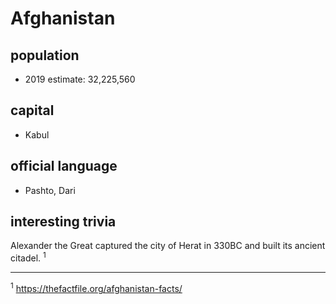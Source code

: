 # Afghanistan

## population
* 2019 estimate: 32,225,560

## capital
* Kabul
 
## official language
* Pashto, Dari

## interesting trivia
Alexander the Great captured the city of Herat in 330BC and built its ancient citadel. <sup>1</sup>


-----
<sup>1</sup> https://thefactfile.org/afghanistan-facts/


